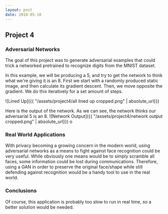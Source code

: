 ```yaml
---
layout: post
date: 2018-05-10
---
```



Project 4
---

### Adversarial Networks
The goal of this project was to generate adversarial examples that could trick a networked pretrained to recognize
digits from the MNIST dataset.

In this example, we will be producing a 5, and try to get the network to think what we're giving it is an 8.
First we start with a randomly produced static image, and then calculate its gradient descent.
Then, we move opposite the gradient. We do this iteratively for a set amount of steps.

![Lined Up]({{ "/assets/project4/all lined up cropped.png" | absolute_url}})

Here is the output of the network. As we can see, the network thinks our adversarial 5 is an 8.
![Network Output]({{ "/assets/project4/network output cropped.png" | absolute_url}})
o
### Real World Applications
With privacy becoming a growing concern in the modern world, using adversarial networks as a means to fight against
face recognition could be very useful. 
While obviously one means would be to simply scramble all faces, some information could be lost during communications.
Therefore, using a GAN in order to preserve the original face/shape while still defending against recognition would be a 
handy tool to use in the real world.


### Conclusions
Of course, this application is probably too slow to run in real time, so a better solution would be needed.
